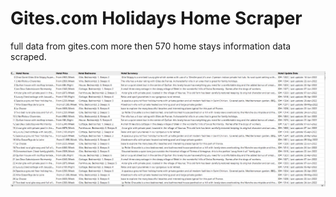 # Gites.com Holidays Home Scraper

full data from gites.com more then 570 home stays information data scraped.



![](gites.com.png)
